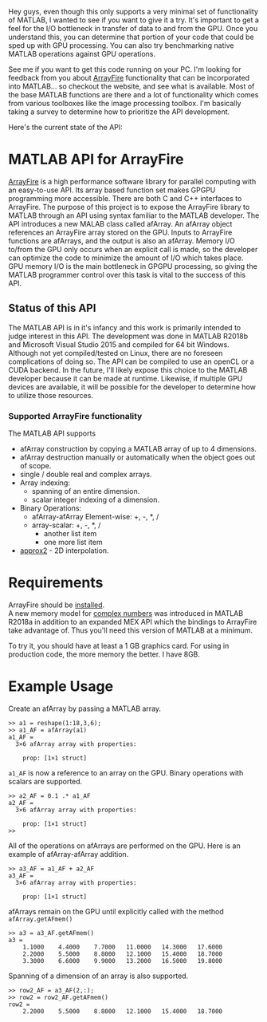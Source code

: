 Hey guys, even though this only supports a very minimal set of functionality of MATLAB, I wanted to see if you want to give it a try.  It's important to get a feel for the I/O bottleneck in transfer of data to and from the GPU.  Once you understand this, you can determine that portion of your code that could be sped up with GPU processing.  You can also try benchmarking native MATLAB operations against GPU operations.

See me if you want to get this code running on your PC.  I'm looking for feedback from you about [ArrayFire](http://arrayfire.org/docs/index.htm) functionality that can be incorporated into MATLAB... so checkout the website, and see what is available.  Most of the base MATLAB functions are there and a lot of functionality which comes from various toolboxes like the image processing toolbox.  I'm basically taking a survey to determine how to prioritize the API development.  

Here's the current state of the API:

# MATLAB API for ArrayFire

[ArrayFire](http://arrayfire.org/docs/index.htm) is a high performance software library for parallel computing with an easy-to-use API. Its array based function set makes GPGPU programming more accessible.  There are both C and C++ interfaces to ArrayFire.  The purpose of this project is to expose the ArrayFire library to MATLAB through an API using syntax familiar to the MATLAB developer.  The API introduces a new MALAB class called afArray.  An afArray object references an ArrayFire array stored on the GPU.  Inputs to ArrayFire functions are afArrays, and the output is also an afArray.  Memory I/O to/from the GPU only occurs when an explicit call is made, so the developer can optimize the code to minimize the amount of I/O which takes place.  GPU memory I/O is the main bottleneck in GPGPU processing, so giving the MATLAB programmer control over this task is vital to the success of this API.

## Status of this API

The MATLAB API is in it's infancy and this work is primarily intended to judge interest in this API.  The development was done in MATLAB R2018b and Microsoft Visual Studio 2015 and compiled for 64 bit Windows.  Although not yet compiled/tested on Linux, there are no foreseen complications of doing so.  The API can be compiled to use an openCL or a CUDA backend.  In the future, I'll likely expose this choice to the MATLAB developer because it can be made at runtime.  Likewise, if multiple GPU devices are available, it will be possible for the developer to determine how to utilize those resources.  

### Supported ArrayFire functionality 
The MATLAB API supports
+ afArray construction by copying a MATLAB array of up to 4 dimensions.
+ afArray destruction manually or automatically when the object goes out of scope.
+ single / double real and complex arrays.
+ Array indexing:
  + spanning of an entire dimension.
  + scalar integer indexing of a dimension.
+ Binary Operations: 
    + afArray-afArray Element-wise: +, -, *, /
    + array-scalar: +, -, *, /     
        + another list item
        + one more list item
+ [approx2](http://arrayfire.org/docs/group__signal__func__approx2.htm) - 2D interpolation.


# Requirements
ArrayFire should be [installed](http://arrayfire.org/docs/installing.htm).  
A new memory model for [complex numbers](https://www.mathworks.com/help/matlab/matlab_external/matlab-support-for-interleaved-complex.html) was introduced in MATLAB R2018a in addition to an expanded MEX API which the bindings to ArrayFire take advantage of.  Thus you'll need this version of MATLAB at a minimum.

To try it, you should have at least a 1 GB graphics card.  For using in production code, the more memory the better.  I have 8GB.
    
# Example Usage
Create an afArray by passing a MATLAB array.
```
>> a1 = reshape(1:18,3,6);
>> a1_AF = afArray(a1)
a1_AF = 
  3×6 afArray array with properties:

    prop: [1×1 struct]
```
`a1_AF` is now a reference to an array on the GPU.  Binary operations with scalars are supported.
```
>> a2_AF = 0.1 .* a1_AF
a2_AF = 
  3×6 afArray array with properties:

    prop: [1×1 struct]
>> 
```
All of the operations on afArrays are performed on the GPU.
Here is an example of afArray-afArray addition.
```
>> a3_AF = a1_AF + a2_AF
a3_AF = 
  3×6 afArray array with properties:

    prop: [1×1 struct]
```
afArrays remain on the GPU until explicitly called with the method `afArray.getAFmem()`
```
>> a3 = a3_AF.getAFmem()
a3 =
    1.1000    4.4000    7.7000   11.0000   14.3000   17.6000
    2.2000    5.5000    8.8000   12.1000   15.4000   18.7000
    3.3000    6.6000    9.9000   13.2000   16.5000   19.8000
```
Spanning of a dimension of an array is also supported.  
```
>> row2_AF = a3_AF(2,:);
>> row2 = row2_AF.getAFmem()
row2 =
    2.2000    5.5000    8.8000   12.1000   15.4000   18.7000
```





